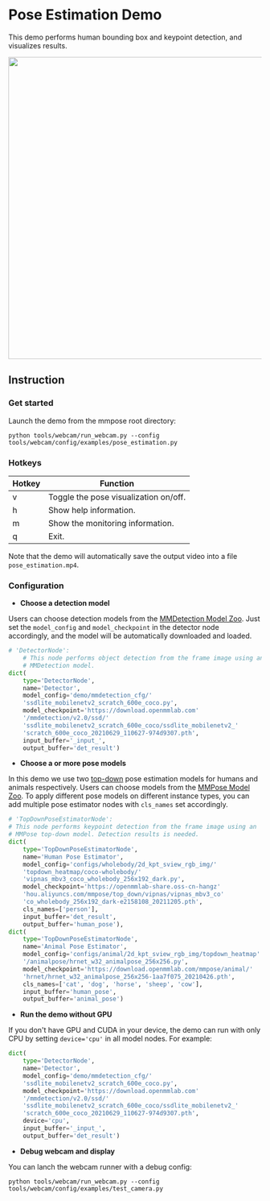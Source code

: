 # Pose Estimation Demo

This demo performs human bounding box and keypoint detection, and visualizes results.

<div align="center">
    <img src="https://user-images.githubusercontent.com/15977946/148911749-57b263c0-1075-4a65-af53-b51fc815da68.gif" width="600px" alt><br>
</div>

## Instruction

### Get started

Launch the demo from the mmpose root directory:

```shell
python tools/webcam/run_webcam.py --config tools/webcam/config/examples/pose_estimation.py
```

### Hotkeys

| Hotkey | Function |
| -- | -- |
| v | Toggle the pose visualization on/off. |
| h | Show help information. |
| m | Show the monitoring information. |
| q | Exit. |

Note that the demo will automatically save the output video into a file `pose_estimation.mp4`.

### Configuration

- **Choose a detection model**

Users can choose detection models from the [MMDetection Model Zoo](https://mmdetection.readthedocs.io/en/v2.20.0/model_zoo.html). Just set the `model_config` and `model_checkpoint` in the detector node accordingly, and the model will be automatically downloaded and loaded.

```python
# 'DetectorNode':
    # This node performs object detection from the frame image using an
    # MMDetection model.
dict(
    type='DetectorNode',
    name='Detector',
    model_config='demo/mmdetection_cfg/'
    'ssdlite_mobilenetv2_scratch_600e_coco.py',
    model_checkpoint='https://download.openmmlab.com'
    '/mmdetection/v2.0/ssd/'
    'ssdlite_mobilenetv2_scratch_600e_coco/ssdlite_mobilenetv2_'
    'scratch_600e_coco_20210629_110627-974d9307.pth',
    input_buffer='_input_',
    output_buffer='det_result')
```

- **Choose a or more pose models**

In this demo we use two [top-down](https://github.com/open-mmlab/mmpose/tree/master/configs/body/2d_kpt_sview_rgb_img/topdown_heatmap) pose estimation models for humans and animals respectively. Users can choose models from the [MMPose Model Zoo](https://mmpose.readthedocs.io/en/latest/modelzoo.html). To apply different pose models on different instance types, you can add multiple pose estimator nodes with `cls_names` set accordingly.

```python
# 'TopDownPoseEstimatorNode':
# This node performs keypoint detection from the frame image using an
# MMPose top-down model. Detection results is needed.
dict(
    type='TopDownPoseEstimatorNode',
    name='Human Pose Estimator',
    model_config='configs/wholebody/2d_kpt_sview_rgb_img/'
    'topdown_heatmap/coco-wholebody/'
    'vipnas_mbv3_coco_wholebody_256x192_dark.py',
    model_checkpoint='https://openmmlab-share.oss-cn-hangz'
    'hou.aliyuncs.com/mmpose/top_down/vipnas/vipnas_mbv3_co'
    'co_wholebody_256x192_dark-e2158108_20211205.pth',
    cls_names=['person'],
    input_buffer='det_result',
    output_buffer='human_pose'),
dict(
    type='TopDownPoseEstimatorNode',
    name='Animal Pose Estimator',
    model_config='configs/animal/2d_kpt_sview_rgb_img/topdown_heatmap'
    '/animalpose/hrnet_w32_animalpose_256x256.py',
    model_checkpoint='https://download.openmmlab.com/mmpose/animal/'
    'hrnet/hrnet_w32_animalpose_256x256-1aa7f075_20210426.pth',
    cls_names=['cat', 'dog', 'horse', 'sheep', 'cow'],
    input_buffer='human_pose',
    output_buffer='animal_pose')
```

- **Run the demo without GPU**

If you don't have GPU and CUDA in your device, the demo can run with only CPU by setting `device='cpu'` in all model nodes. For example:

```python
dict(
    type='DetectorNode',
    name='Detector',
    model_config='demo/mmdetection_cfg/'
    'ssdlite_mobilenetv2_scratch_600e_coco.py',
    model_checkpoint='https://download.openmmlab.com'
    '/mmdetection/v2.0/ssd/'
    'ssdlite_mobilenetv2_scratch_600e_coco/ssdlite_mobilenetv2_'
    'scratch_600e_coco_20210629_110627-974d9307.pth',
    device='cpu',
    input_buffer='_input_',
    output_buffer='det_result')
```

- **Debug webcam and display**

You can lanch the webcam runner with a debug config:

```shell
python tools/webcam/run_webcam.py --config tools/webcam/config/examples/test_camera.py
```

